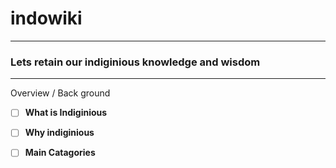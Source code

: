 # indowiki
-------------------------------------------------------
### Lets retain our indiginious knowledge and wisdom
---------------------------------------------------
Overview  / Back ground 

- [ ] **What is Indiginious**
- [ ] **Why indiginious**
- [ ] **Main Catagories**

